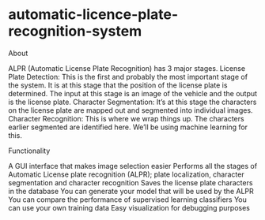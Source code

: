 # automatic-licence-plate-recognition-system
About

ALPR (Automatic License Plate Recognition) has 3 major stages.
License Plate Detection: This is the first and probably the most important stage of the system. It is at this stage that the position of the license plate is determined. The input at this stage is an image of the vehicle and the output is the license plate.
Character Segmentation: It’s at this stage the characters on the license plate are mapped out and segmented into individual images.
Character Recognition: This is where we wrap things up. The characters earlier segmented are identified here. We’ll be using machine learning for this.

Functionality

A GUI interface that makes image selection easier
Performs all the stages of Automatic License plate recognition (ALPR); plate localization, character segmentation and character recognition
Saves the license plate characters in the database
You can generate your model that will be used by the ALPR
You can compare the performance of supervised learning classifiers
You can use your own training data
Easy visualization for debugging purposes
